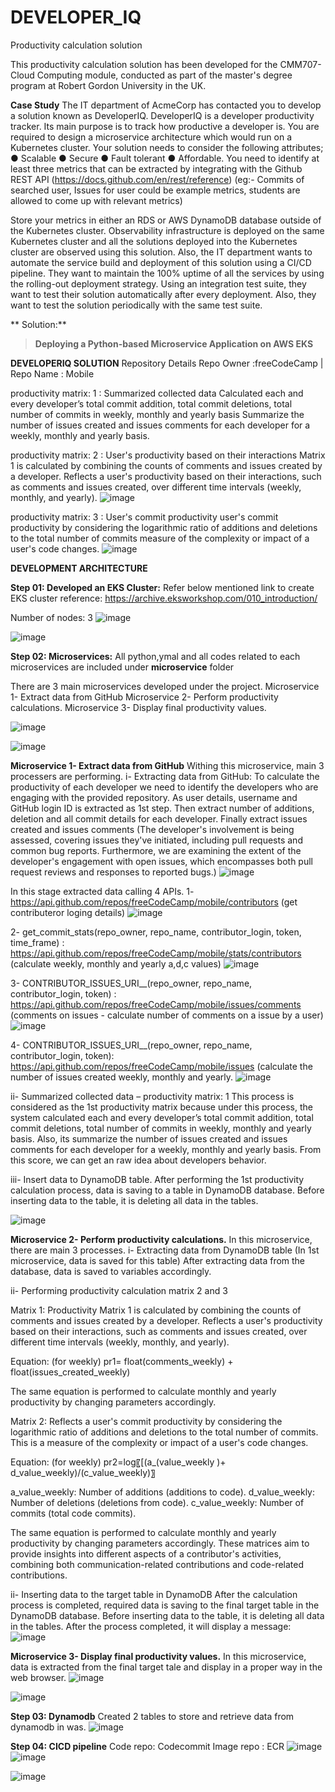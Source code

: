 # DEVELOPER_IQ
Productivity calculation solution 

This productivity calculation solution has been developed for the CMM707-Cloud Computing module, conducted as part of the master's degree program at Robert Gordon University in the UK.

**Case Study**
The IT department of AcmeCorp has contacted you to develop a solution known as DeveloperIQ.
DeveloperIQ is a developer productivity tracker. Its main purpose is to track how productive a developer is. You are required to design a microservice architecture which would run on a
Kubernetes cluster. Your solution needs to consider the following attributes;
● Scalable
● Secure
● Fault tolerant
● Affordable.
You need to identify at least three metrics that can be extracted by integrating with the Github REST API (https://docs.github.com/en/rest/reference) (eg:- Commits of searched user,
Issues for user could be example metrics, students are allowed to come up with relevant metrics)

Store your metrics in either an RDS or AWS DynamoDB database outside of the Kubernetes cluster.
Observability infrastructure is deployed on the same Kubernetes cluster and all the solutions deployed into the Kubernetes cluster are observed using this solution.
Also, the IT department wants to automate the service build and deployment of this solution using a CI/CD pipeline. They want to maintain the 100% uptime of all the services by using the rolling-out deployment strategy. Using an integration test suite, they want to test their solution automatically after every deployment. Also, they want to test the solution periodically with the same test suite.

**
Solution:**
> **Deploying a Python-based Microservice Application on AWS EKS**

**DEVELOPERIQ SOLUTION**
Repository Details
  Repo Owner :freeCodeCamp | Repo Name : Mobile
  
productivity matrix: 1 : Summarized collected data
  Calculated each and every developer’s total commit addition, total commit deletions, total number of commits in weekly, monthly and yearly basis
Summarize the number of issues created and issues comments for each developer for a weekly, monthly and yearly basis.

productivity matrix: 2 : User's productivity based on their interactions
Matrix 1 is calculated by combining the counts of comments and issues created by a developer. Reflects a user's productivity based on their interactions, such as comments and issues created, over different time intervals (weekly, monthly, and yearly). 
![image](https://github.com/DevaniYasora/DEVELOPER_IQ/assets/64655854/6f82608c-c1bc-40bd-854d-1b61dc96a5d1)

productivity matrix: 3 : User's commit productivity
user's commit productivity by considering the logarithmic ratio of additions and deletions to the total number of commits
measure of the complexity or impact of a user's code changes.
![image](https://github.com/DevaniYasora/DEVELOPER_IQ/assets/64655854/011bc557-4949-4998-8fd6-ad286c6ca867)



**DEVELOPMENT ARCHITECTURE**

**Step 01: Developed an EKS Cluster:**
Refer below mentioned link to create EKS cluster
reference: https://archive.eksworkshop.com/010_introduction/

Number of nodes: 3
![image](https://github.com/DevaniYasora/DEVELOPER_IQ/assets/64655854/198a6416-6e5b-4097-b88a-d8f78f0a0130)


![image](https://github.com/DevaniYasora/DEVELOPER_IQ/assets/64655854/c947f2a8-dcdf-47a8-95f3-68ae0262f898)

**Step 02: Microservices:**
All python,ymal and all codes related to each microservices are included under **microservice** folder

There are 3 main microservices developed under the project. 
Microservice 1- Extract data from GitHub
Microservice 2- Perform productivity calculations.
Microservice 3- Display final productivity values. 

![image](https://github.com/DevaniYasora/DEVELOPER_IQ/assets/64655854/2ebee5c0-fe0c-4075-8688-37a7253a38ab)

![image](https://github.com/DevaniYasora/DEVELOPER_IQ/assets/64655854/3a1bb674-e5a4-42bf-bbfe-68d7d15bf05b)



**Microservice 1- Extract data from GitHub**
Withing this microservice, main 3 processers are performing. 
i-	Extracting data from GitHub:
To calculate the productivity of each developer we need to identify the developers who are engaging with the provided repository. As user details, username and GitHub login ID is extracted as 1st step. 
Then extract number of additions, deletion and all commit details for each developer.
Finally extract issues created and issues comments (The developer's involvement is being assessed, covering issues they've initiated, including pull requests and common bug reports. Furthermore, we are examining the extent of the developer's engagement with open issues, which encompasses both pull request reviews and responses to reported bugs.)
![image](https://github.com/DevaniYasora/DEVELOPER_IQ/assets/64655854/63e44dce-5a84-495a-9efe-ece84348feb9)

In this stage extracted data calling 4 APIs.
1- https://api.github.com/repos/freeCodeCamp/mobile/contributors (get contributeror loging details)
![image](https://github.com/DevaniYasora/DEVELOPER_IQ/assets/64655854/2d3030c8-fde1-4741-811e-3b80f0f102a3)

2- get_commit_stats(repo_owner, repo_name, contributor_login, token, time_frame) : https://api.github.com/repos/freeCodeCamp/mobile/stats/contributors (calculate weekly, monthly and yearly a,d,c values)
![image](https://github.com/DevaniYasora/DEVELOPER_IQ/assets/64655854/baa60d61-8f58-404d-aa2b-5cf58b8dbd82)

3- CONTRIBUTOR_ISSUES_URI__(repo_owner, repo_name, contributor_login, token) : https://api.github.com/repos/freeCodeCamp/mobile/issues/comments (comments on issues - calculate number of comments on a issue by a user)
![image](https://github.com/DevaniYasora/DEVELOPER_IQ/assets/64655854/c25da2db-1bd2-450a-a9e2-13d78c4f0a18)

4- CONTRIBUTOR_ISSUES_URI__(repo_owner, repo_name, contributor_login, token): https://api.github.com/repos/freeCodeCamp/mobile/issues (calculate the number of issues created weekly, monthly and yearly.
![image](https://github.com/DevaniYasora/DEVELOPER_IQ/assets/64655854/812b5ba9-4d15-4d24-8b97-7af3574b5f68)


 

ii-	Summarized collected data – productivity matrix: 1
This process is considered as the 1st productivity matrix because under this process, the system calculated each and every developer’s total commit addition, total commit deletions, total number of commits in weekly, monthly and yearly basis. Also, its summarize the number of issues created and issues comments for each developer for a weekly, monthly and yearly basis. From this score, we can get an raw idea about developers behavior.

iii-	Insert data to DynamoDB table.
After performing the 1st productivity calculation process, data is saving to a table in DynamoDB database. Before inserting data to the table, it is deleting all data in the tables.
 
![image](https://github.com/DevaniYasora/DEVELOPER_IQ/assets/64655854/54dfc2f2-b4d9-4313-b49b-88cd730b46c5)


**Microservice 2- Perform productivity calculations.**
In this microservice, there are main 3 processes. 
i- Extracting data from DynamoDB table (In 1st microservice, data is saved for this table)
After extracting data from the database, data is saved to variables accordingly. 

ii- Performing productivity calculation matrix 2 and 3

Matrix 1: Productivity Matrix 1 is calculated by combining the counts of comments and issues created by a developer. Reflects a user's productivity based on their interactions, such as comments and issues created, over different time intervals (weekly, monthly, and yearly). 

Equation: (for weekly) 
	pr1= float(comments_weekly) + float(issues_created_weekly)

The same equation is performed to calculate monthly and yearly productivity by changing parameters accordingly. 

Matrix 2: Reflects a user's commit productivity by considering the logarithmic ratio of additions and deletions to the total number of commits. This is a measure of the complexity or impact of a user's code changes.

Equation: (for weekly)
	pr2=log⁡〖[(a_(value_weekly )+ d_value_weekly)/(c_value_weekly)〗

a_value_weekly: Number of additions (additions to code).
d_value_weekly: Number of deletions (deletions from code).
c_value_weekly: Number of commits (total code commits).

The same equation is performed to calculate monthly and yearly productivity by changing parameters accordingly. 
These matrices aim to provide insights into different aspects of a contributor's activities, combining both communication-related contributions and code-related contributions.

ii- Inserting data to the target table in DynamoDB
After the calculation process is completed, required data is saving to the final target table in the DynamoDB database. Before inserting data to the table, it is deleting all data in the tables.
After the process completed, it will display a message:
![image](https://github.com/DevaniYasora/DEVELOPER_IQ/assets/64655854/c5d402f2-7e17-4305-a442-cad14ecfc39f)

**Microservice 3- Display final productivity values.**
In this microservice, data is extracted from the final target tale and display in a proper way in the web browser. 
![image](https://github.com/DevaniYasora/DEVELOPER_IQ/assets/64655854/f7449e75-6177-474f-8dee-d79b610b6d63)

![image](https://github.com/DevaniYasora/DEVELOPER_IQ/assets/64655854/1ee4ca5d-2ff8-4cc9-8d66-33d6c10b43ee)

**Step 03: Dynamodb**
Created 2 tables to store and retrieve data from dynamodb in was.
![image](https://github.com/DevaniYasora/DEVELOPER_IQ/assets/64655854/74233d9e-a0ed-4cf8-a97b-5e7aa658311b)

**Step 04: CICD pipeline**
Code repo: Codecommit
Image repo : ECR
![image](https://github.com/DevaniYasora/DEVELOPER_IQ/assets/64655854/965b1812-b330-41e6-a2ff-1011202cfe80)
![image](https://github.com/DevaniYasora/DEVELOPER_IQ/assets/64655854/fc06a7a5-a2b5-4a82-b467-3e60d1a61af5)

![image](https://github.com/DevaniYasora/DEVELOPER_IQ/assets/64655854/3ab8721e-2537-4985-890e-86effc658198)








